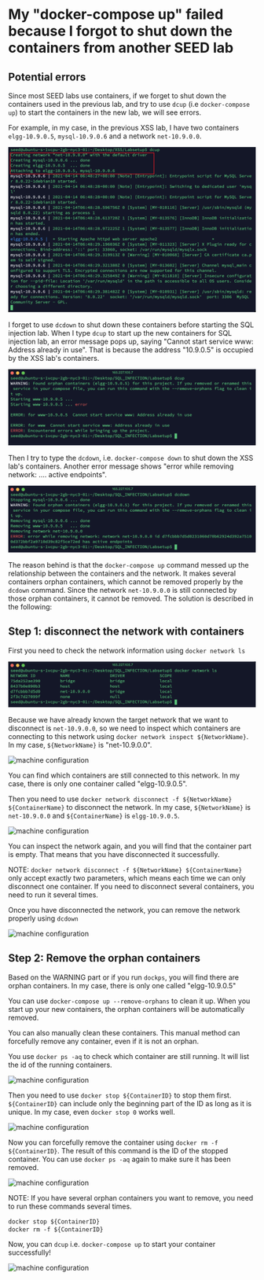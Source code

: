 # My "docker-compose up" failed because I forgot to shut down the containers from another SEED lab

## Potential errors

Since most SEED labs use containers, if we forget to shut down 
the containers used in the previous lab, and try to 
use `dcup` (i.e `docker-compose up`) to start the containers in
the new lab, we will see errors. 

For example, in my case, in the previous XSS lab, I have two containers 
`elgg-10.9.0.5`, `mysql-10.9.0.6` and a network `net-10.9.0.0`. 

![machine configuration](../Figs/XSSContainerNetwork.png)

I forget to use ```dcdown``` to shut down these containers before starting the SQL
injection lab. When I type ```dcup``` to start up the new containers
for SQL injection lab, an error message pops up, saying 
"Cannot start service www: Address already in use". 
That is because the address "10.9.0.5" is occupied by the XSS lab's containers.

![machine configuration](../Figs/AddressUseError.png)

Then I try to type the ```dcdown```, i.e. ```docker-compose down``` to shut
down the XSS lab's containers. Another error message shows "error while
removing network: .... active endpoints".

![machine configuration](../Figs/NetworkActive.png)

The reason behind is that the ```docker-compose up``` command messed up the
relationship between the containers and the network. It makes several containers orphan
containers, which cannot be removed properly by the ```dcdown``` command. Since 
the network `net-10.9.0.0` is still connected by those orphan containers, it 
cannot be removed. The solution is described in the following:

## Step 1: disconnect the network with containers

First you need to check the network information using ```docker network ls ```

![machine configuration](../Figs/NetworkLs.png)


Because we have already known the target network that we want to disconnect is
`net-10.9.0.0`, so we need to inspect which containers are connecting to this
network using ```docker network inspect ${NetworkName}```. In my case,
```${NetworkName}``` is "net-10.9.0.0".

![machine configuration](../Figs/NetworkInspect.png)

You can find which containers are still connected to this network. In my case,
there is only one container called "elgg-10.9.0.5".

Then you need to use ```docker network disconnect -f ${NetworkName} ${ContainerName}``` 
to disconnect the network. In my case, ```${NetworkName}```
is `net-10.9.0.0` and ```${ContainerName}``` is `elgg-10.9.0.5`.

![machine configuration](../Figs/NetworkDisconnectSucc.png)

You can inspect the network again, and you will find that the container part is empty. 
That means that you have disconnected it successfully.

NOTE: ```docker network disconnect -f ${NetworkName} ${ContainerName}``` 
only accept exactly two parameters, which means each time we can only disconnect one container. 
If you need to disconnect several containers, you need to run it several times.

Once you have disconnected the network, you can remove the network properly using ```dcdown```

![machine configuration](../Figs/NetworkRemove.png)


## Step 2: Remove the orphan containers

Based on the WARNING part or if you run ```dockps```, you will find there are
orphan containers. In my case, there is only one called "elgg-10.9.0.5"

You can use ```docker-compose up --remove-orphans``` to clean it up. 
When you start up your new containers, the orphan containers will be automatically removed.

You can also manually clean these containers. This manual method can forcefully remove any container, 
even if it is not an orphan.

You use ```docker ps -aq``` to check which container are still running. It will list the id of 
the running containers.

![machine configuration](../Figs/DockerPs.png)

Then you need to use ```docker stop ${ContainerID}``` to stop them first. ```${ContainerID}``` 
can include only the beginning part of the ID as long as it is unique.
In my case, even ```docker stop 0``` works well. 

![machine configuration](../Figs/StopContainer.png)

Now you can forcefully remove the container using ```docker rm -f ${ContainerID}```. 
The result of this command is the ID of the stopped container.
You can use ```docker ps -aq``` again to make sure it has been removed.

![machine configuration](../Figs/RemoveContainer.png)

NOTE: If you have several orphan containers you want to remove, you need to run these commands several times.
```
docker stop ${ContainerID}
docker rm -f ${ContainerID}
```

Now, you can ```dcup``` i.e. ```docker-compose up``` to start your container successfully!

![machine configuration](../Figs/success.png)
